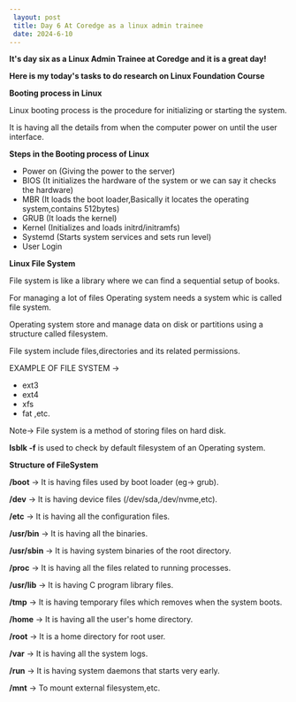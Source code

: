 ```yaml
---
 layout: post
 title: Day 6 At Coredge as a linux admin trainee
 date: 2024-6-10
---
```


**It's day six as a Linux Admin Trainee at Coredge and it is a great day!**

**Here is my today's tasks to do research on Linux Foundation Course**

**Booting process in Linux**

Linux booting process is the procedure for initializing  or starting the system.

It is having all the details from when the computer power on until the user interface.

**Steps in the Booting process of Linux**
 - Power on (Giving the power to the server)
 - BIOS (It initializes the hardware of the system or we can say it checks the hardware)
 - MBR (It loads the boot loader,Basically it locates the operating system,contains 512bytes) 
 - GRUB (It loads the kernel)
 - Kernel (Initializes and loads initrd/initramfs)
 - Systemd (Starts system services and sets run level)
 - User Login

**Linux File System**

File system is like a library where we can find a sequential  setup of books.

For managing a lot of files Operating system needs a system whic is called file system.

Operating system store and manage data on disk or partitions using a structure called filesystem.

File system include files,directories and its related permissions.

EXAMPLE OF FILE SYSTEM ->

 - ext3
 - ext4
 - xfs
 - fat ,etc.

Note-> File system is a method of storing files on hard disk.

**lsblk -f** is used to check by default filesystem of an Operating system.

**Structure of FileSystem**

**/boot** -> It is having files used by boot loader (eg-> grub).

**/dev** -> It is having device files (/dev/sda,/dev/nvme,etc).

**/etc** -> It is having all the configuration files.

**/usr/bin** -> It is having all the binaries.

**/usr/sbin** -> It is having system binaries of the root directory.

**/proc** -> It is having all the files related to running processes.

**/usr/lib** -> It is having C program library files.

**/tmp** -> It is having temporary files which removes when the system boots.

**/home** -> It is having all the user's home directory.

**/root** -> It is a home directory for root user.

**/var** -> It is having all the system logs.

**/run** -> It is having system daemons that starts very early.

**/mnt** -> To mount external filesystem,etc.

